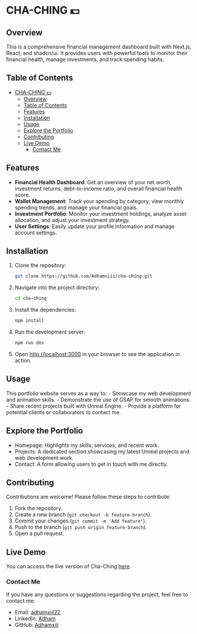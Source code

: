 # CHA-CHING 💵

## Overview

This is a comprehensive financial management dashboard built with Next.js, React, and shadcn/ui. It provides users with powerful tools to monitor their financial health, manage investments, and track spending habits.

## Table of Contents

- [CHA-CHING 💵](#cha-ching-)
  - [Overview](#overview)
  - [Table of Contents](#table-of-contents)
  - [Features](#features)
  - [Installation](#installation)
  - [Usage](#usage)
  - [Explore the Portfolio](#explore-the-portfolio)
  - [Contributing](#contributing)
  - [Live Demo](#live-demo)
    - [Contact Me](#contact-me)

## Features

- **Financial Health Dashboard**: Get an overview of your net worth, investment returns, debt-to-income ratio, and overall financial health score.
- **Wallet Management**: Track your spending by category, view monthly spending trends, and manage your financial goals.
- **Investment Portfolio**: Monitor your investment holdings, analyze asset allocation, and adjust your investment strategy.
- **User Settings**: Easily update your profile information and manage account settings.

## Installation

1. Clone the repository:

   ```bash
   git clone https://github.com/Adhamxiii/cha-ching.git
   ```

2. Navigate into the project directory:

   ```bash
   cd cha-ching
   ```

3. Install the dependencies:

   ```bash
   npm install
   ```

4. Run the development server:

   ```bash
   npm run dev
   ```

5. Open [http://localhost:3000](http://localhost:3000) in your browser to see the application in action.

## Usage

This portfolio website serves as a way to: - Showcase my web development and animation skills. - Demonstrate the use of GSAP for smooth animations. - Share recent projects built with Unreal Engine. - Provide a platform for potential clients or collaborators to contact me.

## Explore the Portfolio

- Homepage: Highlights my skills, services, and recent work.
- Projects: A dedicated section showcasing my latest Unreal projects and web development work.
- Contact: A form allowing users to get in touch with me directly.

## Contributing

Contributions are welcome! Please follow these steps to contribute:

1. Fork the repository.
2. Create a new branch (`git checkout -b feature-branch`).
3. Commit your changes (`git commit -m 'Add feature'`).
4. Push to the branch (`git push origin feature-branch`).
5. Open a pull request.

## Live Demo

You can access the live version of Cha-Ching [here](https://cha-ching.vercel.app/).

### Contact Me

If you have any questions or suggestions regarding the project, feel free to contact me:

- Email: [adhamxiii22](mailto:adhamxiii22@gmail.com)
- LinkedIn: [Adham](https://www.linkedin.com/in/adhamnasser/)
- GitHub: [Adhamxiii](https://github.com/Adhamxiii)